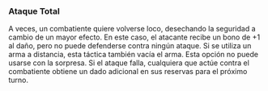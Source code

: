 ### Ataque Total

A veces, un combatiente quiere volverse loco, desechando la seguridad a cambio de un mayor efecto. En este caso, el atacante recibe un bono de +1 al daño, pero no puede defenderse contra ningún ataque. Si se utiliza un arma a distancia, esta táctica también vacía el arma. Esta opción no puede usarse con la sorpresa. Si el ataque falla, cualquiera que actúe contra el combatiente obtiene un dado adicional en sus reservas para el próximo turno.